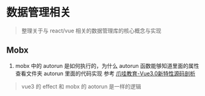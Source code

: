 # 数据管理相关
> 整理关于与 react/vue 相关的数据管理库的核心概念与实现

## Mobx 
1. mobx 中的 autorun 是如何执行的，为什么 autorun 函数能够知道里面的属性
查看文件夹 autorun 里面的代码实现
参考 [爪哇教育-Vue3.0新特性源码剖析](https://www.bilibili.com/video/BV1154y197wN) 
> vue3 的 effect 和 mobx 的 aotorun 是一样的逻辑
